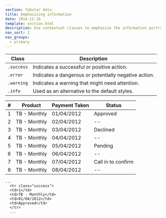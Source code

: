 ```yaml
---
section: Tabular data
title: Emphasising information
date: 2014-12-16
template: section.html
description: Use contextual classes to emphasise the information portrayed within table rows or cells.
nav_sort: 2
nav_groups:
  - primary
---
```

<section id="tables-emphasis">
  <table>
    <colgroup>
      <col class="span1">
      <col class="span7">
    </colgroup>
    <thead>
      <tr>
        <th>Class</th>
        <th>Description</th>
      </tr>
    </thead>
    <tbody>
      <tr>
        <td>
          <code>.success</code>
        </td>
        <td>Indicates a successful or positive action.</td>
      </tr>
      <tr>
        <td>
          <code>.error</code>
        </td>
        <td>Indicates a dangerous or potentially negative action.</td>
      </tr>
      <tr>
        <td>
          <code>.warning</code>
        </td>
        <td>Indicates a warning that might need attention.</td>
      </tr>
      <tr>
        <td>
          <code>.info</code>
        </td>
        <td>Used as an alternative to the default styles.</td>
      </tr>
    </tbody>
  </table>
  <div class="guide-example example-processed">
    <table class="table">
      <thead>
        <tr>
          <th>#</th>
          <th>Product</th>
          <th>Payment Taken</th>
          <th>Status</th>
        </tr>
      </thead>
      <tbody>
        <tr class="success">
          <td>1</td>
          <td>TB - Monthly</td>
          <td>01/04/2012</td>
          <td>Approved</td>
        </tr>
        <tr>
          <td>2</td>
          <td>TB - Monthly</td>
          <td>02/04/2012</td>
          <td>--</td>
        </tr>
        <tr class="error">
          <td>3</td>
          <td>TB - Monthly</td>
          <td>03/04/2012</td>
          <td>Declined</td>
        </tr>
        <tr>
          <td>4</td>
          <td>TB - Monthly</td>
          <td>04/04/2012</td>
          <td>--</td>
        </tr>
        <tr class="warning">
          <td>5</td>
          <td>TB - Monthly</td>
          <td>05/04/2012</td>
          <td>Pending</td>
        </tr>
        <tr>
          <td>6</td>
          <td>TB - Monthly</td>
          <td>06/04/2012</td>
          <td>--</td>
        </tr>
        <tr class="info">
          <td>7</td>
          <td>TB - Monthly</td>
          <td>07/04/2012</td>
          <td>Call in to confirm</td>
        </tr>
        <tr>
          <td>8</td>
          <td>TB - Monthly</td>
          <td>08/04/2012</td>
          <td>--</td>
        </tr>
      </tbody>
    </table>
  </div>
<pre class="prettyprint linenums"><code>...
  &lt;tr class="success"&gt;
  &lt;td&gt;1&lt;/td&gt;
  &lt;td&gt;TB - Monthly&lt;/td&gt;
  &lt;td&gt;01/04/2012&lt;/td&gt;
  &lt;td&gt;Approved&lt;/td&gt;
  &lt;/tr&gt;
  ...</code></pre>
</section>
